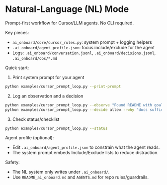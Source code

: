 # Natural-Language (NL) Mode

Prompt-first workflow for Cursor/LLM agents. No CLI required.

Key pieces:
- `ai_onboard/core/cursor_rules.py`: system prompt + logging helpers
- `.ai_onboard/agent_profile.json`: focus include/exclude for the agent
- Logs: `.ai_onboard/conversation.jsonl`, `.ai_onboard/decisions.jsonl`, `.ai_onboard/obs/*.md`

Quick start:
1) Print system prompt for your agent
```bash
python examples/cursor_prompt_loop.py --print-prompt
```
2) Log an observation and a decision
```bash
python examples/cursor_prompt_loop.py --observe "Found README with goals A/B" --rule readme
python examples/cursor_prompt_loop.py --decide allow --why "docs sufficient to proceed"
```
3) Check status/checklist
```bash
python examples/cursor_prompt_loop.py --status
```

Agent profile (optional):
- Edit `.ai_onboard/agent_profile.json` to constrain what the agent reads.
- The system prompt embeds Include/Exclude lists to reduce distraction.

Safety:
- The NL system only writes under `.ai_onboard/`.
- Use `README_ai_onboard.md` and `AGENTS.md` for repo rules/guardrails.




